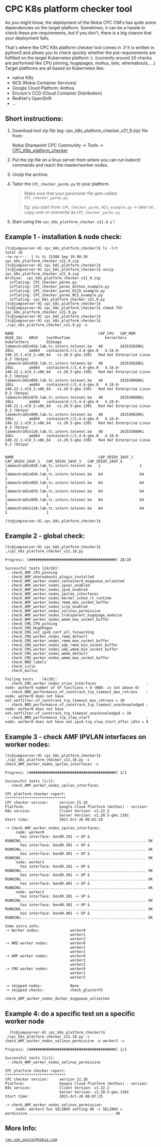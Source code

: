 # CPC K8s platform checker tool

As you might know, the deployment of the Nokia CPC CNFs has quite some dependencies on the target platform.
Sometimes, it can be a hassle to check these pre-requirements, but if you don't, there is a big chance that your deployment fails.

That's where the CPC K8s platform checker tool comes in :)!
It is written in python3 and allows you to check quickly whether the pre-requirements are fulfilled on the target Kubernetes platform :).
(currently around 20 checks are performed like CPU pinning, hugepages, multus, istio, whereabouts, ...)
Target platforms are all based on Kubernetes like:

- native K8s
- NCS (Nokia Container Services)
- Google Cloud Platform: Anthos
- Ericson's CCD (Cloud Container Distribution)
- RedHat's OpenShift
- ...

## Short instructions:

1. Download tool zip file (eg: cpc_k8s_platform_checker_v21_9.zip) file from: 

	Nokia Sharepoint CPC Community -> Tools -> [CPC_K8s_platform_checker](https://nokia.sharepoint.com/sites/cpc-community/CPC%20document%20library/Forms/AllItems.aspx?e=5%3Ad488902a526f4dce86667f051f1f8e68&at=9&FolderCTID=0x0120005A03A7568C4F3549BAFD8610CAC5F74F&viewid=8ccd19be%2D805b%2D443f%2Db414%2D985050af38f2&id=%2Fsites%2Fcpc%2Dcommunity%2FCPC%20document%20library%2FTools%2FCPC%20K8s%20platform%20checker) 

2. Put the zip file on a linux server from where you can run kubectl commands and reach the master/worker nodes.
3. Unzip the archive.
4. Tailor the `CPC_checker_parms.py` to your platform.
    
	> Make sure that your parameter file gets called:  `CPC_checker_parms.py`
	> 
	> Eg: you start from: `CPC_checker_parms_NCS_example.py` -> later on, copy over or overwrite as `CPC_checker_parms.py`
    
5. Start using the `cpc_k8s_platform_checker_v21.9.y` !
  
## Example 1 - installation & node check:

    [tc@jumpserver-01 cpc_k8s_platform_checker]$ ls -lrt
    total 16
    -rw-rw-r--. 1 tc tc 15388 Sep 10 08:30 cpc_k8s_platform_checker_v21_9.zip
    [tc@jumpserver-01 cpc_k8s_platform_checker]$ 
    [tc@jumpserver-01 cpc_k8s_platform_checker]$ unzip cpc_k8s_platform_checker_v21_9.zip 
    Archive:  cpc_k8s_platform_checker_v21_9.zip
      inflating: CPC_checker_parms.py    
      inflating: CPC_checker_parms_Anthos_example.py  
      inflating: CPC_checker_parms_ECCD_example.py  
      inflating: CPC_checker_parms_NCS_example.py  
      inflating: cpc_k8s_platform_checker_v21.9.py  
    [tc@jumpserver-01 cpc_k8s_platform_checker]$ 
    [tc@jumpserver-01 cpc_k8s_platform_checker]$ chmod 755 cpc_k8s_platform_checker_v21.9.py 
    [tc@jumpserver-01 cpc_k8s_platform_checker]$ 
    [tc@jumpserver-01 cpc_k8s_platform_checker]$ ./cpc_k8s_platform_checker_v21.9.py -n

    NAME                                       CAP_CPU   CAP_MEM       HUGE_1Gi   ARCH    ContRunTime                kernelVers                     kubeletVers        OSImage
    labmechra01n010.lab.tc.intern.telenet.be   48        263535820Ki   20Gi       amd64   containerd://1.4.6-gke.0   4.18.0-240.15.1.el8_3.x86_64   v1.20.5-gke.1301   Red Hat Enterprise Linux 8.3 (Ootpa)
    labmechra01n030.lab.tc.intern.telenet.be   48        263535820Ki   20Gi       amd64   containerd://1.4.6-gke.0   4.18.0-240.22.1.el8_3.x86_64   v1.20.5-gke.1301   Red Hat Enterprise Linux 8.3 (Ootpa)
    labmechra01n050.lab.tc.intern.telenet.be   48        263536008Ki   20Gi       amd64   containerd://1.4.6-gke.0   4.18.0-240.22.1.el8_3.x86_64   v1.20.5-gke.1301   Red Hat Enterprise Linux 8.3 (Ootpa)
    labmechra01n070.lab.tc.intern.telenet.be   48        263536008Ki   20Gi       amd64   containerd://1.4.6-gke.0   4.18.0-240.22.1.el8_3.x86_64   v1.20.5-gke.1301   Red Hat Enterprise Linux 8.3 (Ootpa)
    labmechra01n090.lab.tc.intern.telenet.be   48        263536028Ki   20Gi       amd64   containerd://1.4.6-gke.0   4.18.0-240.22.1.el8_3.x86_64   v1.20.5-gke.1301   Red Hat Enterprise Linux 8.3 (Ootpa)
    labmechra01n110.lab.tc.intern.telenet.be   48        263535880Ki   20Gi       amd64   containerd://1.4.6-gke.0   4.18.0-240.22.1.el8_3.x86_64   v1.20.5-gke.1301   Red Hat Enterprise Linux 8.3 (Ootpa)


    NAME                                       CAP_SRIOV_IAVF_1   CAP_SRIOV_IAVF_2   CAP_SRIOV_IAVF_3   CAP_SRIOV_IAVF_4
    labmechra01n010.lab.tc.intern.telenet.be   1                  1                  1                  1
    labmechra01n030.lab.tc.intern.telenet.be   64                 64                 1                  1
    labmechra01n050.lab.tc.intern.telenet.be   64                 64                 1                  1
    labmechra01n070.lab.tc.intern.telenet.be   64                 64                 1                  1
    labmechra01n090.lab.tc.intern.telenet.be   64                 64                 1                  1
    labmechra01n110.lab.tc.intern.telenet.be   64                 64                 1                  1

    [tc@jumpserver-01 cpc_k8s_platform_checker]$    

## Example 2 - global check:
    [tc@jumpserver-01 cpc_k8s_platform_checker]$ ./cpc_k8s_platform_checker_v21.10.py

    Progress: [########################################] 28/28                                                                       

    Successful tests [24/28]:
     - check_AMF_CPU_pinning
     - check_AMF_whereabouts_plugin_installed
     - check_AMF_worker_nodes_containerd_msgqueue_unlimited
     - check_AMF_worker_nodes_ipsec_enabled
     - check_AMF_worker_nodes_ipv6_enabled
     - check_AMF_worker_nodes_ipvlan_interfaces
     - check_AMF_worker_nodes_kernel_sched_rt_runtime
     - check_AMF_worker_nodes_rmem_max_socket_buffer
     - check_AMF_worker_nodes_sctp_enabled
     - check_AMF_worker_nodes_selinux_permissive
     - check_AMF_worker_nodes_transparent_hugepage_madvise
     - check_AMF_worker_nodes_wmem_max_socket_buffer
     - check_CMG_CPU_pinning
     - check_CMG_HugePages
     - check_CMG_net_ipv6_conf_all_forwarding
     - check_CMG_worker_nodes_rmem_default
     - check_CMG_worker_nodes_rmem_max_socket_buffer
     - check_CMG_worker_nodes_udp_rmem_min_socket_buffer
     - check_CMG_worker_nodes_udp_wmem_min_socket_buffer
     - check_CMG_worker_nodes_wmem_default
     - check_CMG_worker_nodes_wmem_max_socket_buffer
     - check_NRD_labels
     - check_istio
     - check_multus

    Failing tests    [4/28]:
     - check_CMG_worker_nodes_sriov_interfaces                       : node: worker0 number of VF functions = 0 (NOK: is not above 0)
     - check_NRD_performance_nf_conntrack_tcp_timeout_max_retrans    : node: worker0 does not have net.netfilter.nf_conntrack_tcp_timeout_max_retrans = 10
     - check_NRD_performance_nf_conntrack_tcp_timeout_unacknowledged : node: worker0 does not have net.netfilter.nf_conntrack_tcp_timeout_unacknowledged = 10
     - check_NRD_performance_tcp_slow_start                          : node: worker0 does not have net.ipv4.tcp_slow_start_after_idle = 0


## Example 3 - check AMF IPVLAN interfaces on worker nodes:
    [tc@jumpserver-01 cpc_k8s_platform_checker]$ ./cpc_k8s_platform_checker_v21.10.py -c check_AMF_worker_nodes_ipvlan_interfaces -v

    Progress: [########################################] 1/1                                                                       

    Successful tests [1/1]:
     - check_AMF_worker_nodes_ipvlan_interfaces

    CPC platform checker report:
    ****************************
    CPC checker version:     version 21.10
    Platform:                Google Cloud Platform (Anthos) - version: 
    K8s version:             Client Version: v1.22.2
                             Server Version: v1.20.5-gke.1301
    Start time:              2021-Oct-26 06:01:19

    -> check_AMF_worker_nodes_ipvlan_interfaces:
         node: worker0
           has interface: bond0.101 -> UP & RUNNING.......................................................... OK
           has interface: bond0.301 -> UP & RUNNING.......................................................... OK
           has interface: bond0.401 -> UP & RUNNING.......................................................... OK
         node: worker1
           has interface: bond0.101 -> UP & RUNNING.......................................................... OK
           has interface: bond0.301 -> UP & RUNNING.......................................................... OK
           has interface: bond0.401 -> UP & RUNNING.......................................................... OK
         node: worker2
           has interface: bond0.101 -> UP & RUNNING.......................................................... OK
           has interface: bond0.301 -> UP & RUNNING.......................................................... OK
           has interface: bond0.401 -> UP & RUNNING.......................................................... OK

    Some extra info:
    -> Worker nodes:              worker0
                                  worker1
                                  worker2
    -> NRD worker nodes:          worker0
                                  worker1
                                  worker2
    -> AMF worker nodes:          worker0
                                  worker1
                                  worker2
    -> CMG worker nodes:          worker0
                                  worker1
                                  worker2

    -> skipped nodes:             None
    -> skipped checks:            check_glusterFS
                                  check_AMF_worker_nodes_docker_msgqueue_unlimited

## Example 4: do a specific test on a specific worker node
	  [tc@jumpserver-01 cpc_k8s_platform_checker]$ ./cpc_k8s_platform_checker_v21.10.py -c check_AMF_worker_nodes_selinux_permissive -o worker2 -v

    Progress: [########################################] 1/1                                                                       

    Successful tests [1/1]:
     - check_AMF_worker_nodes_selinux_permissive

    CPC platform checker report:
    ****************************
    CPC checker version:     version 21.10
    Platform:                Google Cloud Platform (Anthos) - version: 
    K8s version:             Client Version: v1.22.2
                             Server Version: v1.20.5-gke.1301
    Start time:              2021-Oct-26 06:07:25

    -> check_AMF_worker_nodes_selinux_permissive:
         node: worker2 has SELINUX setting OK -> SELINUX = permissive........................................ OK
## More Info:

[`jan.van_opstal@nokia.com`](mailto:jan.van_opstal@nokia.com)    
